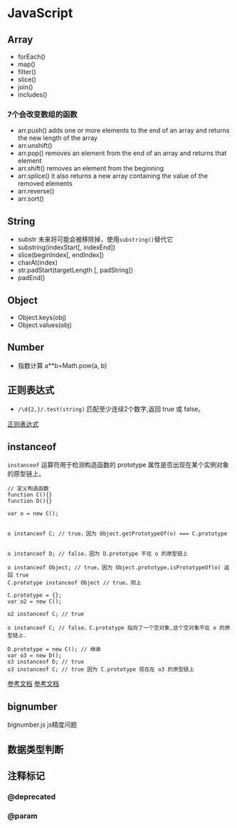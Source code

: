 # JavaScript

## Array

* forEach()
* map()
* filter()
* slice()
* join()
* includes()

### 7个会改变数组的函数
- arr.push() adds one or more elements to the end of an array and returns the new length of the array
- arr.unshift()
- arr.pop() removes an element from the end of an array and returns that element
- arr.shift() removes an element from the beginning
- arr.splice() it also returns a new array containing the value of the removed elements
- arr.reverse()
- arr.sort()

## String

* substr 未来将可能会被移除掉，使用`substring()`替代它
* substring(indexStart[, indexEnd])
* slice(beginIndex[, endIndex])
* charAt(index)
* str.padStart(targetLength [, padString])
* padEnd()

## Object

* Object.keys(obj)
* Object.values(obj)

## Number

* 指数计算 a**b=Math.pow(a, b)

## 正则表达式

* `/\d{2,}/.test(string)` 匹配至少连续2个数字,返回 true 或 false。

[正则表达式](https://developer.mozilla.org/zh-CN/docs/Web/JavaScript/Guide/Regular_Expressions)


## instanceof
`instanceof` 运算符用于检测构造函数的 prototype 属性是否出现在某个实例对象的原型链上。
```
// 定义构造函数
function C(){}
function D(){}

var o = new C();


o instanceof C; // true，因为 Object.getPrototypeOf(o) === C.prototype


o instanceof D; // false，因为 D.prototype 不在 o 的原型链上

o instanceof Object; // true，因为 Object.prototype.isPrototypeOf(o) 返回 true
C.prototype instanceof Object // true，同上

C.prototype = {};
var o2 = new C();

o2 instanceof C; // true

o instanceof C; // false，C.prototype 指向了一个空对象,这个空对象不在 o 的原型链上.

D.prototype = new C(); // 继承
var o3 = new D();
o3 instanceof D; // true
o3 instanceof C; // true 因为 C.prototype 现在在 o3 的原型链上
```
[参考文档](https://developer.mozilla.org/zh-CN/docs/Web/JavaScript/Reference/Operators/instanceof)
[参考文档](https://developer.mozilla.org/zh-CN/docs/Learn/JavaScript/Objects/Object_prototypes)


## bignumber
bignumber.js  js精度问题

## 数据类型判断
## 注释标记
### @deprecated
### @param